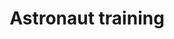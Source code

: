 ---
title: Astronaut training
longTitle: 'Astronaut training'
tags:
- gccommon
relatedTerm:
- "[[Space exploration Astronauts]]"
use:
- "[[Astronaut training program]]"
---